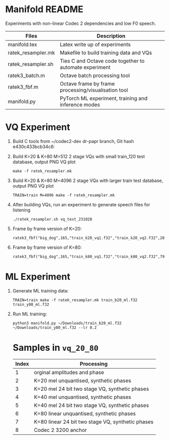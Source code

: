 # Manifold README

Experiments with non-linear Codec 2 dependencies and low F0 speech.

| Files | Description |
| ---- | ---- |
| manifold.tex | Latex write up of experiments |
| ratek_resampler.mk | Makefile to build training data and VQs |
| ratek_resampler.sh | Ties C and Octave code together to automate experiment |
| ratek3_batch.m | Octave batch processing tool |
| ratek3_fbf.m | Octave frame by frame processing/visualisation tool |
| manifold.py  | PyTorch ML experiment, training and inference modes |

# VQ Experiment

1. Build C tools from ~/codec2-dev dr-papr branch, Git hash e430c433bcb34c6:

1. Build K=20 & K=80 M=512 2 stage VQs with small train_120 test database, output PNG VQ plot
   ```
   make -f ratek_resampler.mk
   ```
1. Build K=20 & K=80 M=4096 2 stage VQs with larger train test database, output PNG VQ plot
   ```
   TRAIN=train M=4096 make -f ratek_resampler.mk
   ```
1. After building VQs, run an experiment to generate speech files for listening
   ```
   ./ratek_resampler.sh vq_test_231028
   ```
1. Frame by frame version of K=20:
   ```
   ratek3_fbf("big_dog",165,"train_k20_vq1.f32","train_k20_vq2.f32",20,20)
   ```
1. Frame by frame version of K=80:
   ```
   ratek3_fbf("big_dog",165,"train_k80_vq1.f32","train_k80_vq2.f32",79,100)
   ```
# ML Experiment

1. Generate ML training data:
   ```
   TRAIN=train make -f ratek_resampler.mk train_b20_ml.f32 train_y80_ml.f32
   ```
1. Run ML training:
   ```
   python3 manifold.py ~/Downloads/train_b20_ml.f32 ~/Downloads/train_y80_ml.f32 --lr 0.2
   ```

   # Samples in `vq_20_80`

   | Index | Processing |
   | ---- | ---- |
   | 1 | orginal amplitudes and phase
   | 2 | K=20 mel unquantised, synthetic phases |
   | 3 | K=20 mel 24 bit two stage VQ, synthetic phases |
   | 4 | K=40 mel unquantised, synthetic phases |
   | 5 | K=40 mel 24 bit two stage VQ, synthetic phases |
   | 6 | K=80 linear unquantised, synthetic phases |
   | 7 | K=80 linear 24 bit two stage VQ, synthetic phases |
   | 8 | Codec 2 3200 anchor |


   

